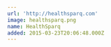 ```yaml
---
url: 'http://healthsparq.com'
image: healthsparq.png
name: HealthSparq
added: 2015-03-23T20:06:48.000Z
---
```

